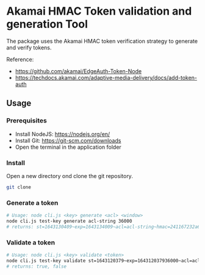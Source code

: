 # Akamai HMAC Token validation and generation Tool

The package uses the Akamai HMAC token verification strategy to generate and verify tokens.

Reference:
- https://github.com/akamai/EdgeAuth-Token-Node
- https://techdocs.akamai.com/adaptive-media-delivery/docs/add-token-auth

## Usage

### Prerequisites

- Install NodeJS: https://nodejs.org/en/
- Install Git: https://git-scm.com/downloads
- Open the terminal in the application folder

### Install

Open a new directory ond clone the git repository.

```bash
git clone 
```

### Generate a token

```bash
# Usage: node cli.js <key> generate <acl> <window>
node cli.js test-key generate acl-string 36000
# returns: st=1643130409~exp=1643134009~acl=acl-string~hmac=241167232a6c90c08c5075c68a47e757bd67507c0c341241f17ea17adb1d6e69
```

### Validate a token

```bash
# Usage: node cli.js <key> validate <token>
node cli.js test-key validate st=1643120379~exp=164312037936000~acl=acl-string~hmac=87af7e648355ce6e669d97c65dbd62fe297e210d652faa213477ebb0183d223d
# returns: true, false
```
